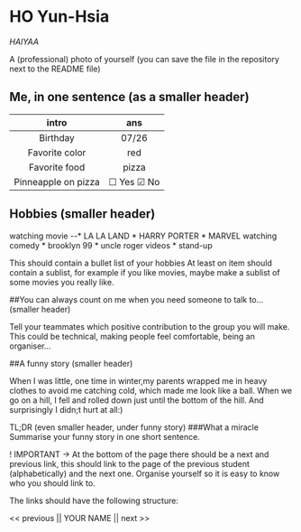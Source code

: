  # HO Yun-Hsia

 *HAIYAA*

   A (professional) photo of yourself (you can save the file in the repository next to the README file)
   
   [logo]: https://img.memecdn.com/mais-quelle-phrase-fantastique-what-a-wonderful-phrase_o_3034369.jpg"logo"
    

   ## Me, in one sentence (as a smaller header)
   
   | intro | ans |
   |:-----:|:-----:|
   | Birthday | 07/26 |
   | Favorite color | red |
   | Favorite food | pizza |
   | Pinneapple on pizza | &#9744; Yes &#9745; No | (Extra challenge: make it look like a (un)checked checkbox)

   ## Hobbies (smaller header)
    
   watching movie
    --* LA LA LAND
    * HARRY PORTER
    * MARVEL
   watching comedy
    * brooklyn 99
    * uncle roger videos
    * stand-up
    
   This should contain a bullet list of your hobbies
    At least on item should contain a sublist, for example if you like movies, maybe make a sublist of some movies you really like.

   ##You can always count on me when you need someone to talk to... (smaller header)

   

   Tell your teammates which positive contribution to the group you will make.
    This could be technical, making people feel comfortable, being an organiser...

   ##A funny story (smaller header)

   When I was little, one time in winter,my parents wrapped me in heavy clothes to avoid me catching cold, which made me look like a ball. When we go on a hill, I fell and rolled down just until the bottom of the hill. And surprisingly I didn;t hurt at all:)

   TL;DR (even smaller header, under funny story)
    ###What a miracle
    Summarise your funny story in one short sentence.

   ! IMPORTANT -> At the bottom of the page there should be a next and previous link, this should link to the page of the previous student (alphabetically) and the next one.
    Organise yourself so it is easy to know who you should link to.

   The links should have the following structure:

   << previous || YOUR NAME || next >>

